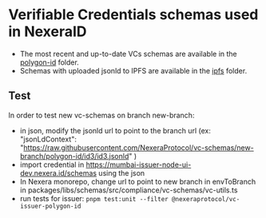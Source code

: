 # Verifiable Credentials schemas used in NexeraID

- The most recent and up-to-date VCs schemas are available in the [polygon-id](./polygon-id) folder.
- Schemas with uploaded jsonld to IPFS are available in the [ipfs](./ipfs) folder.

## Test

In order to test new vc-schemas on branch new-branch:

- in json, modify the jsonld url to point to the branch url (ex: "jsonLdContext": "https://raw.githubusercontent.com/NexeraProtocol/vc-schemas/new-branch/polygon-id/id3/id3.jsonld"
  )
- import credential in https://mumbai-issuer-node-ui-dev.nexera.id/schemas using the json
- In Nexera monorepo, change url to point to new branch in envToBranch in packages/libs/schemas/src/compliance/vc-schemas/vc-utils.ts
- run tests for issuer: `pnpm test:unit --filter @nexeraprotocol/vc-issuer-polygon-id`
